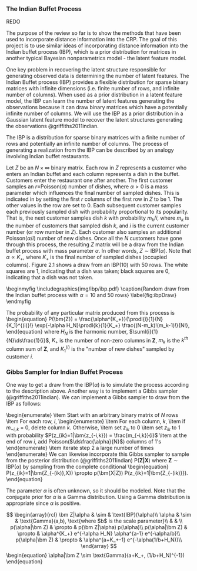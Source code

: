 ### The Indian Buffet Process

REDO

The purpose of the review so far is to show the methods that have been used to
incorporate distance information into the CRP. The goal of this project is to
use similar ideas of incorporating distance information into the Indian buffet
process (IBP), which is a prior distribution for matrices in another typical
Bayesian nonparametrics model - the latent feature model.

One key problem in recovering the latent structure responsible for generating
observed data is determining the number of latent features. The Indian Buffet
process (IBP) provides a flexible distribution for sparse binary matrices with
infinite dimensions (i.e. finite number of rows, and infinite number of
columns).  When used as a prior distribution in a latent feature model, the IBP
can learn the number of latent features generating the observations because it
can draw binary matrices which have a potentially infinite number of columns.
We will use the IBP as a prior distribution in a Gaussian latent feature model
to recover the latent structures generating the observations @griffiths2011indian.

The IBP is a distribution for sparse binary matrices with a finite number of
rows and potentially an infinite number of columns. The process of generating a
realization from the IBP can be described by an analogy involving Indian buffet
restaurants.

Let $Z$ be an $N \times \infty$ binary matrix. Each row in $Z$ represents a
customer who enters an Indian buffet and each column represents a dish in the
buffet. Customers enter the restaurant one after another. The first customer
samples an $r=$Poisson$(\alpha)$ number of dishes, where $\alpha > 0$ is a mass
parameter which influences the final number of sampled dishes. This is
indicated in by setting the first $r$ columns of the first row in $Z$ to be $1$.
The other values in the row are set to $0$. Each subsequent customer samples
each previously sampled dish with probability proportional to its popularity.
That is, the next customer samples dish $k$ with probability $m_k/i$,
where $m_k$ is the number of customers that sampled dish $k$, and $i$ is the
current customer number (or row number in $Z$). Each customer also samples an
additional Poisson$(\alpha/i)$ number of new dishes. Once all the $N$ customers
have gone through this process, the resulting $Z$ matrix will be a draw from
the Indian buffet process with mass parameter $\alpha$. In other words, $Z \sim
\text{IBP}(\alpha)$. Note that $\alpha \propto K_+$, where $K_+$ is the final
number of sampled dishes (occupied columns). Figure 2.1 shows a draw from an
IBP(10) with 50 rows. The white squares are 1, indicating that a dish was
taken; black squares are 0, indicating that a dish was not taken.

\beginmyfig
  \includegraphics{img/ibp/ibp.pdf}
  \caption{Random draw from the Indian buffet process with $\alpha=10$ and 50 rows}
  \label{fig:ibpDraw}
\endmyfig

The probability of any particular matrix produced from this process is
\begin{equation}
  P(\bm{Z}) = \frac{\alpha^{K_+}}{\prodl{i}{1}{N} {K_1}^{(i)}!} 
              \exp\{-\alpha H_N\}\prodl{k}{1}{K_+}
              \frac{(N-m_k)!(m_k-1)!}{N!},
\end{equation}
where $H_N$ is the harmonic number, $\suml{i}{1}{N}\ds\frac{1}{i}$, $K_+$ is
the number of non-zero columns in $\bm Z$, $m_k$ is the $k^{th}$ column sum of
$\bm Z$, and $K_1^{(i)}$ is the "number of new dishes" sampled by customer $i$.

### Gibbs Sampler for Indian Buffet Process
One way to get a draw from the IBP($\alpha$) is to simulate the process
according to the description above. Another way is to implement a Gibbs sampler
(@griffiths2011indian). We can implement a Gibbs sampler to draw from the IBP
as follows:

\begin{enumerate}
  \item Start with an arbitrary binary matrix of $N$ rows
  \item For each row, $i$,
  \begin{enumerate}
    \item For each column, $k$,
    \item if $m_{-i,k}$ = $0$, delete column $k$. Otherwise,
    \item set $z_{ik}$ to $0$
    \item set $z_{ik}$ to $1$ with probability $P(z_{ik}=1|\bm{z_{-i,k}}) = \frac{m_{-i,k}}{i}$
    \item at the end of row $i$, add Poisson($\ds\frac{\alpha}{N}$) columns of $1$'s
  \end{enumerate}
  \item iterate step 2 a large number of times
\end{enumerate}
We can likewise incorporate this Gibbs sampler to sample from the posterior
distribution (@griffiths2011indian) P($\bm{Z|X}$) where $\bm Z \sim
\text{IBP}(\alpha)$ by sampling from the complete conditional
\begin{equation}
  P(z_{ik}=1|\bm{Z_{-(ik)},X})  \propto p(\bm{X|Z}) P(z_{ik}=1|\bm{Z_{-(ik)}}).
\end{equation}

The parameter $\alpha$ is often unknown, so it should be modeled. Note that the
conjugate prior for $\alpha$ is a Gamma distribution. Using a Gamma
distribution is appropriate since $\alpha$ is positive.

$$
  \begin{array}{rcl}
    \bm Z|\alpha & \sim & \text{IBP}(\alpha)\\
          \alpha & \sim & \text{Gamma}(a,b), \text{where $b$ is the scale parameter}\\
    & & \\
    p(\alpha|\bm Z) & \propto & p(\bm Z|\alpha) p(\alpha)\\
    p(\alpha|\bm Z) & \propto & \alpha^{K_+} e^{-\alpha H_N}  
                                \alpha^{a-1} e^{-\alpha/b}\\
    p(\alpha|\bm Z) & \propto & \alpha^{a+K_+-1} e^{-\alpha(1/b+H_N)}\\
  \end{array}
$$
\begin{equation}
  \alpha|\bm Z  \sim  \text{Gamma}(a+K_+, (1/b+H_N)^{-1})
\end{equation}


